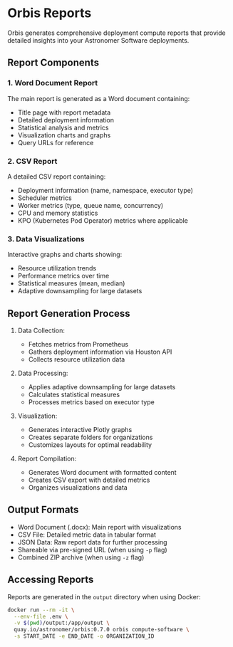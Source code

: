 # Orbis Reports

Orbis generates comprehensive deployment compute reports that provide detailed insights into your Astronomer Software deployments.

## Report Components

### 1. Word Document Report

The main report is generated as a Word document containing:

- Title page with report metadata
- Detailed deployment information
- Statistical analysis and metrics
- Visualization charts and graphs
- Query URLs for reference

### 2. CSV Report

A detailed CSV report containing:

- Deployment information (name, namespace, executor type)
- Scheduler metrics
- Worker metrics (type, queue name, concurrency)
- CPU and memory statistics
- KPO (Kubernetes Pod Operator) metrics where applicable

### 3. Data Visualizations

Interactive graphs and charts showing:

- Resource utilization trends
- Performance metrics over time
- Statistical measures (mean, median)
- Adaptive downsampling for large datasets

## Report Generation Process

1. Data Collection:
    - Fetches metrics from Prometheus
    - Gathers deployment information via Houston API
    - Collects resource utilization data

2. Data Processing:
    - Applies adaptive downsampling for large datasets
    - Calculates statistical measures
    - Processes metrics based on executor type

3. Visualization:
    - Generates interactive Plotly graphs
    - Creates separate folders for organizations
    - Customizes layouts for optimal readability

4. Report Compilation:
    - Generates Word document with formatted content
    - Creates CSV export with detailed metrics
    - Organizes visualizations and data

## Output Formats

- Word Document (.docx): Main report with visualizations
- CSV File: Detailed metric data in tabular format
- JSON Data: Raw report data for further processing
- Shareable via pre-signed URL (when using `-p` flag)
- Combined ZIP archive (when using `-z` flag)

## Accessing Reports

Reports are generated in the `output` directory when using Docker:
```bash
docker run --rm -it \
  --env-file .env \
  -v $(pwd)/output:/app/output \
  quay.io/astronomer/orbis:0.7.0 orbis compute-software \
  -s START_DATE -e END_DATE -o ORGANIZATION_ID
```
